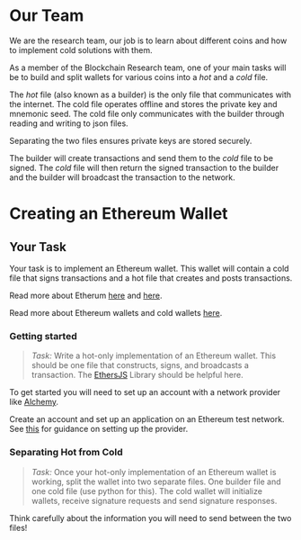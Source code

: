 # Our Team

We are the research team, our job is to learn about different coins and how to implement cold solutions with them. 

As a member of the Blockchain Research team, one of your main tasks will be to build and split wallets for various coins into a *hot* and a *cold* file. 


The *hot* file (also known as a builder) is the only file that communicates with the internet. The cold file operates offline and stores the private key and mnemonic seed. The cold file only communicates with the builder through reading and writing to json files. 

Separating the two files ensures private keys are stored securely.

The builder will create transactions and send them to the *cold* file to be signed. The *cold* file will then return the signed transaction to the builder and the builder will broadcast the transaction to the network.

# Creating an Ethereum Wallet

## Your Task

Your task is to implement an Ethereum wallet. This wallet will contain a cold file that signs transactions and a hot file that creates and posts transactions.

Read more about Etherum [here](https://github.com/ethereumbook/ethereumbook/blob/develop/01what-is.asciidoc) and [here](https://github.com/ethereumbook/ethereumbook/blob/develop/02intro.asciidoc).

Read more about Ethereum wallets and cold wallets [here](https://github.com/ethereumbook/ethereumbook/blob/develop/05wallets.asciidoc).

### Getting started

> *Task:* Write a hot-only implementation of an Ethereum wallet. This should be one file that constructs, signs, and broadcasts a transaction. The [EthersJS](https://docs.ethers.io/v5/) Library should be helpful here.

To get started you will need to set up an account with a network provider like [Alchemy](https://www.alchemy.com/). 


Create an account and set up an application on an Ethereum test network. See [this](https://docs.ethers.io/v5/api-keys/#api-keys--alchemy) for guidance on setting up the provider.

### Separating Hot from Cold

> *Task:* Once your hot-only implementation of an Ethereum wallet is working, split the wallet into two separate files. One builder file and one cold file (use python for this). The cold wallet will initialize wallets, receive signature requests and send signature responses.


Think carefully about the information you will need to send between the two files!



